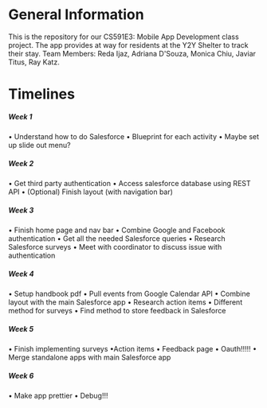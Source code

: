 # General Information
This is the repository for our CS591E3: Mobile App Development class project. 
The app provides at way for residents at the Y2Y Shelter to track their stay.
Team Members: Reda Ijaz, Adriana D'Souza, Monica Chiu, Javiar Titus, Ray Katz.

# Timelines
##### Week 1
• Understand how to do Salesforce 
• Blueprint for each activity 
• Maybe set up slide out menu?

##### Week 2
• Get third party authentication 
• Access salesforce database using REST API 
• (Optional) Finish layout (with navigation bar)

##### Week 3
• Finish home page and nav bar 
• Combine Google and Facebook authentication 
• Get all the needed Salesforce queries 
• Research Salesforce surveys 
• Meet with coordinator to discuss issue with authentication

##### Week 4
• Setup handbook pdf 
• Pull events from Google Calendar API 
• Combine layout with the main Salesforce app 
• Research action items 
• Different method for surveys 
• Find method to store feedback in Salesforce

##### Week 5
• Finish implementing surveys 
•Action items 
• Feedback page 
• Oauth!!!!! 
• Merge standalone apps with main Salesforce app

##### Week 6
• Make app prettier 
• Debug!!!
